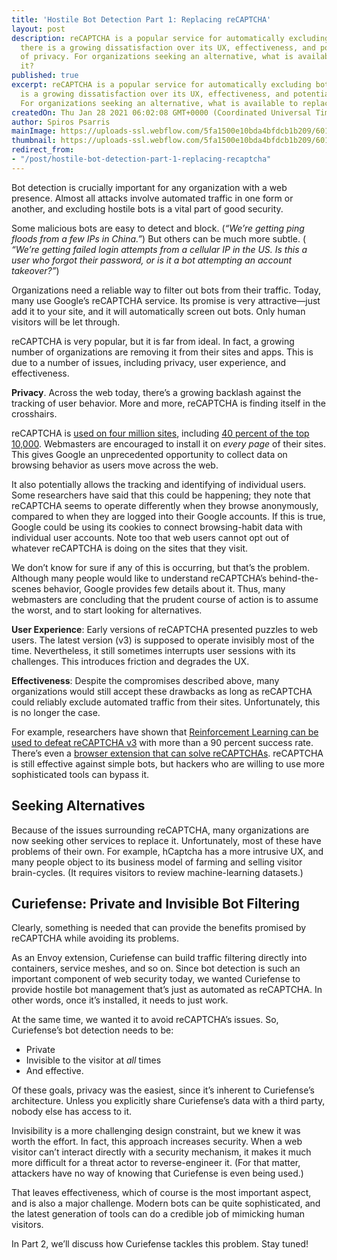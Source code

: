 ```yaml
---
title: 'Hostile Bot Detection Part 1: Replacing reCAPTCHA'
layout: post
description: reCAPTCHA is a popular service for automatically excluding bots, but
  there is a growing dissatisfaction over its UX, effectiveness, and potential lack
  of privacy. For organizations seeking an alternative, what is available to replace
  it?
published: true
excerpt: reCAPTCHA is a popular service for automatically excluding bots, but there
  is a growing dissatisfaction over its UX, effectiveness, and potential lack of privacy.
  For organizations seeking an alternative, what is available to replace it?
createdOn: Thu Jan 28 2021 06:02:08 GMT+0000 (Coordinated Universal Time)
author: Spiros Psarris
mainImage: https://uploads-ssl.webflow.com/5fa1500e10bda4bfdcb1b209/6012529dad89fd4e8662609b_Recaptcha-600px.png
thumbnail: https://uploads-ssl.webflow.com/5fa1500e10bda4bfdcb1b209/6012529dad89fd4e8662609b_Recaptcha-600px.png
redirect_from:
- "/post/hostile-bot-detection-part-1-replacing-recaptcha"
---
```


<p>Bot detection is crucially important for any organization with a web presence. Almost all attacks involve automated traffic in one form or another, and excluding hostile bots is a vital part of good security.</p>
<p>
    Some malicious bots are easy to detect and block. (<em>“We’re getting ping floods from a few IPs in China.”</em>) But others can be much more subtle. (
    <em>“We’re getting failed login attempts from a cellular IP in the US. Is this a user who forgot their password, or is it a bot attempting an account takeover?”</em>)
</p>
<p>
    Organizations need a reliable way to filter out bots from their traffic. Today, many use Google’s reCAPTCHA service. Its promise is very attractive—just add it to your site, and it will automatically screen out bots. Only human visitors
    will be let through.
</p>
<p>reCAPTCHA is very popular, but it is far from ideal. In fact, a growing number of organizations are removing it from their sites and apps. This is due to a number of issues, including privacy, user experience, and effectiveness.</p>
<p><strong>Privacy</strong>. Across the web today, there’s a growing backlash against the tracking of user behavior. More and more, reCAPTCHA is finding itself in the crosshairs.&nbsp;</p>
<p>
    reCAPTCHA is <a href="https://www.google.com/recaptcha/about/" target="_blank">used on four million sites</a>, including <a href="https://trends.builtwith.com/widgets/reCAPTCHA" target="_blank">40 percent of the top 10,000</a>.
    Webmasters are encouraged to install it on <em>every page</em> of their sites. This gives Google an unprecedented opportunity to collect data on browsing behavior as users move across the web.&nbsp;
</p>
<p>
    It also potentially allows the tracking and identifying of individual users. Some researchers have said that this could be happening; they note that reCAPTCHA seems to operate differently when they browse anonymously, compared to when
    they are logged into their Google accounts. If this is true, Google could be using its cookies to connect browsing-habit data with individual user accounts. Note too that web users cannot opt out of whatever reCAPTCHA is doing on the
    sites that they visit.
</p>
<p>
    We don’t know for sure if any of this is occurring, but that’s the problem. Although many people would like to understand reCAPTCHA’s behind-the-scenes behavior, Google provides few details about it. Thus, many webmasters are concluding
    that the prudent course of action is to assume the worst, and to start looking for alternatives.
</p>
<p>
    <strong>User Experience</strong>: Early versions of reCAPTCHA presented puzzles to web users. The latest version (v3) is supposed to operate invisibly most of the time. Nevertheless, it still sometimes interrupts user sessions with its
    challenges. This introduces friction and degrades the UX.
</p>
<p>
    <strong>Effectiveness</strong>: Despite the compromises described above, many organizations would still accept these drawbacks as long as reCAPTCHA could reliably exclude automated traffic from their sites. Unfortunately, this is no
    longer the case.&nbsp;
</p>
<p>
    For example, researchers have shown that <a href="https://ui.adsabs.harvard.edu/abs/2019arXiv190301003A/abstract" target="_blank">Reinforcement Learning can be used to defeat reCAPTCHA v3</a> with more than a 90 percent success rate.
    There’s even a <a href="https://github.com/dessant/buster" target="_blank">browser extension that can solve reCAPTCHAs</a>. reCAPTCHA is still effective against simple bots, but hackers who are willing to use more sophisticated tools
    can bypass it.
</p>
<h2>Seeking Alternatives</h2>
<p>
    Because of the issues surrounding reCAPTCHA, many organizations are now seeking other services to replace it. Unfortunately, most of these have problems of their own. For example, hCaptcha has a more intrusive UX, and many people object
    to its business model of farming and selling visitor brain-cycles. (It requires visitors to review machine-learning datasets.)
</p>
<h2>Curiefense: Private and Invisible Bot Filtering</h2>
<p>Clearly, something is needed that can provide the benefits promised by reCAPTCHA while avoiding its problems.</p>
<p>
    As an Envoy extension, Curiefense can build traffic filtering directly into containers, service meshes, and so on. Since bot detection is such an important component of web security today, we wanted Curiefense to provide hostile bot
    management that’s just as automated as reCAPTCHA. In other words, once it’s installed, it needs to just work.&nbsp;
</p>
<p>At the same time, we wanted it to avoid reCAPTCHA’s issues. So, Curiefense’s bot detection needs to be:</p>
<ul>
    <li>Private</li>
    <li>Invisible to the visitor at <em>all</em> times</li>
    <li>And effective.</li>
</ul>
<p>Of these goals, privacy was the easiest, since it’s inherent to Curiefense’s architecture. Unless you explicitly share Curiefense’s data with a third party, nobody else has access to it.</p>
<p>
    Invisibility is a more challenging design constraint, but we knew it was worth the effort. In fact, this approach increases security. When a web visitor can’t interact directly with a security mechanism, it makes it much more difficult
    for a threat actor to reverse-engineer it. (For that matter, attackers have no way of knowing that Curiefense is even being used.)
</p>
<p>
    That leaves effectiveness, which of course is the most important aspect, and is also a major challenge. Modern bots can be quite sophisticated, and the latest generation of tools can do a credible job of mimicking human visitors.&nbsp;
</p>
<p>In Part 2, we’ll discuss how Curiefense tackles this problem. Stay tuned!</p>
<p><br /></p>
